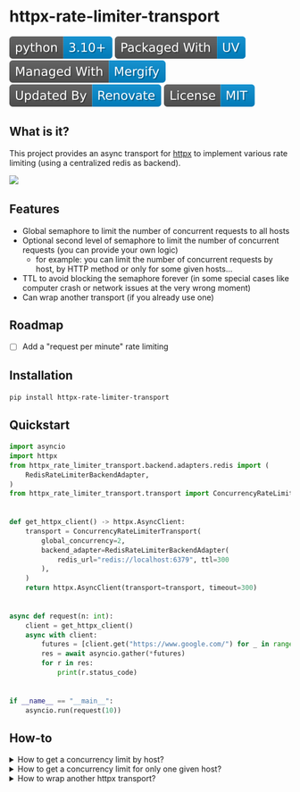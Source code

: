 # httpx-rate-limiter-transport

![Python Badge](https://raw.githubusercontent.com/fabien-marty/common/refs/heads/main/badges/python310plus.svg)
[![UV Badge](https://raw.githubusercontent.com/fabien-marty/common/refs/heads/main/badges/uv.svg)](https://docs.astral.sh/uv/)
[![Mergify Badge](https://raw.githubusercontent.com/fabien-marty/common/refs/heads/main/badges/mergify.svg)](https://mergify.com/)
[![Renovate Badge](https://raw.githubusercontent.com/fabien-marty/common/refs/heads/main/badges/renovate.svg)](https://docs.renovatebot.com/)
[![MIT Licensed](https://raw.githubusercontent.com/fabien-marty/common/refs/heads/main/badges/mit.svg)](https://en.wikipedia.org/wiki/MIT_License)

## What is it?

This project provides an async transport for [httpx](https://www.python-httpx.org/) to implement various rate limiting (using a centralized redis as backend).

![](./docs/semaphore.png)

## Features

- Global semaphore to limit the number of concurrent requests to all hosts
- Optional second level of semaphore to limit the number of concurrent requests (you can provide your own logic)
    - for example: you can limit the number of concurrent requests by host, by HTTP method or only for some given hosts...
- TTL to avoid blocking the semaphore forever (in some special cases like computer crash or network issues at the very wrong moment)
- Can wrap another transport (if you already use one)

## Roadmap

- [ ] Add a "request per minute" rate limiting

## Installation

`pip install httpx-rate-limiter-transport`

## Quickstart

```python
import asyncio
import httpx
from httpx_rate_limiter_transport.backend.adapters.redis import (
    RedisRateLimiterBackendAdapter,
)
from httpx_rate_limiter_transport.transport import ConcurrencyRateLimiterTransport


def get_httpx_client() -> httpx.AsyncClient:
    transport = ConcurrencyRateLimiterTransport(
        global_concurrency=2,
        backend_adapter=RedisRateLimiterBackendAdapter(
            redis_url="redis://localhost:6379", ttl=300
        ),
    )
    return httpx.AsyncClient(transport=transport, timeout=300)


async def request(n: int):
    client = get_httpx_client()
    async with client:
        futures = [client.get("https://www.google.com/") for _ in range(n)]
        res = await asyncio.gather(*futures)
        for r in res:
            print(r.status_code)


if __name__ == "__main__":
    asyncio.run(request(10))

```

## How-to

<details>

<summary>How to get a concurrency limit by host?</summary>

To get a "concurrency limit by host", you can provide 2 hooks to define a custom/second level of concurrency limit.

```python
import httpx
from httpx_rate_limiter_transport.backend.adapters.redis import (
    RedisRateLimiterBackendAdapter,
)
from httpx_rate_limiter_transport.transport import ConcurrencyRateLimiterTransport


def get_httpx_client() -> httpx.AsyncClient:
    transport = ConcurrencyRateLimiterTransport(
        global_concurrency=100,  # global concurrency limit (for all requests)
        backend_adapter=RedisRateLimiterBackendAdapter(
            redis_url="redis://localhost:6379", ttl=300
        ),
        get_concurrency_hook=lambda request: 10,  # set a second level of concurrency limit of 10
        get_key_hook=lambda request: request.url.host,  # use the host as key for the second level of concurrency limit
    )
    return httpx.AsyncClient(transport=transport, timeout=300)

```

</details>

<details>

<summary>How to get a concurrency limit for only one given host?</summary>

To get a concurrency limit only for a given host, you can return `None` from your custom hooks to deactivate the
concurrency control for this specific request.

```python
import httpx
from httpx_rate_limiter_transport.backend.adapters.redis import (
    RedisRateLimiterBackendAdapter,
)
from httpx_rate_limiter_transport.transport import ConcurrencyRateLimiterTransport


def get_key_cb(request: httpx.Request) -> str | None:
    host = request.url.host
    if host == "www.google.com":
        # For google, no concurrency limit
        return None
    return host


def get_concurrency_cb(request: httpx.Request) -> int | None:
    # Let's return a constant concurrency limit of 10
    # (but of course, you can build your own logic here)
    return 10


def get_httpx_client() -> httpx.AsyncClient:
    transport = ConcurrencyRateLimiterTransport(
        global_concurrency=None,  # No global concurrency limit
        backend_adapter=RedisRateLimiterBackendAdapter(
            redis_url="redis://localhost:6379", ttl=300
        ),
        get_concurrency_hook=get_concurrency_cb,
        get_key_hook=get_key_cb,
    )
    return httpx.AsyncClient(transport=transport, timeout=300)

```

</details>

<details>

<summary>How to wrap another httpx transport?</summary>

If you already use a specific `httpx` transport, you can wrap it inside this one.

```python
import httpx
from httpx_rate_limiter_transport.backend.adapters.redis import (
    RedisRateLimiterBackendAdapter,
)
from httpx_rate_limiter_transport.transport import ConcurrencyRateLimiterTransport


def get_httpx_client() -> httpx.AsyncClient:
    original_transport = httpx.AsyncHTTPTransport(retries=3)
    transport = ConcurrencyRateLimiterTransport(
        inner_transport=original_transport,  # let's wrap the original transport
        global_concurrency=10,
        backend_adapter=RedisRateLimiterBackendAdapter(
            redis_url="redis://localhost:6379", ttl=300
        ),
    )
    return httpx.AsyncClient(transport=transport, timeout=300)

```

</details>